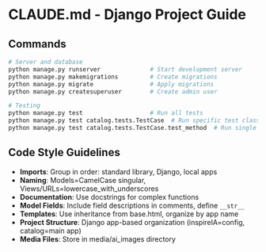 # CLAUDE.md - Django Project Guide

## Commands
```bash
# Server and database
python manage.py runserver              # Start development server
python manage.py makemigrations         # Create migrations
python manage.py migrate                # Apply migrations
python manage.py createsuperuser        # Create admin user

# Testing
python manage.py test                   # Run all tests
python manage.py test catalog.tests.TestCase  # Run specific test class
python manage.py test catalog.tests.TestCase.test_method  # Run single test
```

## Code Style Guidelines
- **Imports**: Group in order: standard library, Django, local apps
- **Naming**: Models=CamelCase singular, Views/URLs=lowercase_with_underscores
- **Documentation**: Use docstrings for complex functions
- **Model Fields**: Include field descriptions in comments, define `__str__`
- **Templates**: Use inheritance from base.html, organize by app name
- **Project Structure**: Django app-based organization (inspireIA=config, catalog=main app)
- **Media Files**: Store in media/ai_images directory